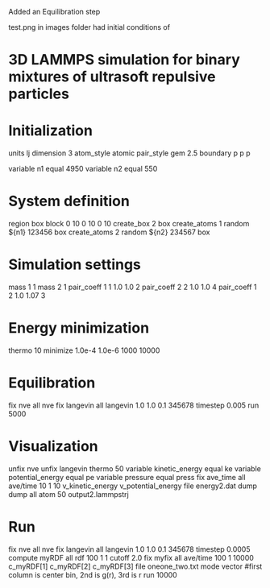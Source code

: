 Added an Equilibration step

test.png in images folder had initial conditions of

# 3D LAMMPS simulation for binary mixtures of ultrasoft repulsive particles
# Initialization
units lj
dimension 3
atom_style atomic
pair_style gem 2.5
boundary p p p

variable n1 equal 4950
variable n2 equal 550

# System definition
region box block 0 10 0 10 0 10
create_box 2 box
create_atoms 1 random ${n1} 123456 box
create_atoms 2 random ${n2} 234567 box

# Simulation settings
mass 1 1 
mass 2 1
pair_coeff 1 1 1.0 1.0 2
pair_coeff 2 2 1.0 1.0 4
pair_coeff 1 2 1.0 1.07 3

# Energy minimization
thermo 10
minimize 1.0e-4 1.0e-6 1000 10000

# Equilibration
fix nve all nve
fix langevin all langevin 1.0 1.0 0.1 345678
timestep 0.005
run 5000


# Visualization
unfix nve 
unfix langevin
thermo 50
variable kinetic_energy equal ke
variable potential_energy equal pe
variable pressure equal press
fix ave_time all ave/time 10 1 10 v_kinetic_energy v_potential_energy file energy2.dat
dump dump all atom 50 output2.lammpstrj

# Run
fix nve all nve
fix langevin all langevin 1.0 1.0 0.1 345678
timestep 0.0005
compute myRDF all rdf 100 1 1 cutoff 2.0
fix myfix all ave/time 100 1 10000 c_myRDF[1] c_myRDF[2] c_myRDF[3] file oneone_two.txt mode vector
#first column is center bin, 2nd is g(r), 3rd is r
run 10000

